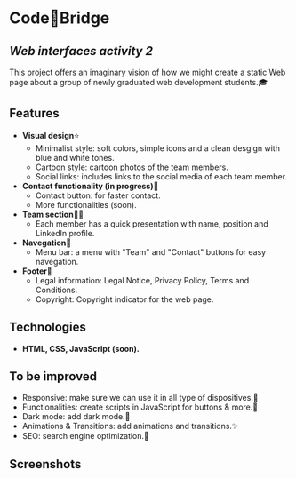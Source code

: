 # Code🌉Bridge
## _Web interfaces activity 2_

This project offers an imaginary vision of how we might create a static Web page about a group of newly graduated web development students.🎓 

## Features

- **Visual design**⭐
    - Minimalist style: soft colors, simple icons and a clean desgign with blue and white tones.
    - Cartoon style: cartoon photos of the team members.
    - Social links: includes links to the social media of each team member.
- **Contact functionality (in progress)**🚀
    - Contact button: for faster contact.
    - More functionalities (soon).
- **Team section**🧑‍💻
    - Each member has a quick presentation with name, position and LinkedIn profile.
- **Navegation**🚢
    - Menu bar: a menu with "Team" and "Contact" buttons for easy navegation.
- **Footer**🦶
    -  Legal information: Legal Notice, Privacy Policy, Terms and Conditions.
    -  Copyright: Copyright indicator for the web page.

## Technologies

- **HTML, CSS, JavaScript (soon).**

## To be improved

- Responsive: make sure we can use it in all type of dispositives.📱
- Functionalities: create scripts in JavaScript for buttons & more.🧠
- Dark mode: add dark mode.🌙
- Animations & Transitions: add animations and transitions.✨
- SEO: search engine optimization.🚀

## Screenshots

